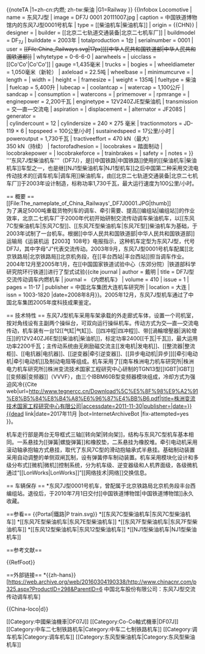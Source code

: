 {{noteTA
|1=zh-cn:内燃; zh-tw:柴油
|G1=Railway
}}
{{Infobox Locomotive
| name = 东风7J型
| image  = DF7J 0001 20111007.jpg
| caption = 中国铁道博物馆内的东风7J型0001号机车
| type = [[柴油机车|柴油机车]]
| origin = {{CHN}}
| designer = 
| builder = [[北京二七轨道交通装备|北京二七机车厂]]
| buildmodel = DF<sub>7J</sub>
| builddate = 2003年
| totalproduction  = 1台
| serialnumber = 0001
| user = <s>[[File:China_Railways.svg|17px]][[中华人民共和国铁道部|中华人民共和国铁道部]]</s>
| whytetype = 0-6-6-0
| aarwheels = 
| uicclass = [[Co'Co'|Co'Co']]
| gauge =1,435毫米
| trucks = 
| bogies = 
| wheeldiameter = 1,050毫米（新轮）
| axleload = 22.5吨
| wheelbase = 
| minimumcurve = 
| length = 
| width = 
| height = 
| framesize = 
| weight = 135吨
| fueltype = 柴油
| fuelcap = 5,400升
| lubecap = 
| coolantcap = 
| watercap = 1,100公斤
| sandcap = 
| consumption = 
| watercons =
| primemover = 
| rpmrange = 
| enginepower = 2,200千瓦
| enginetype = 12V240ZJE型柴油机
| transmission = 交—直—交流电
| aspiration = 
| displacement = 
| alternator = JF208S
| generator =  
| cylindercount = 12
| cylindersize = 240 × 275 毫米
| tractionmotors = JD-119 × 6
| topspeed = 100公里/小时
| sustainedspeed = 17公里/小时
| poweroutput = 1,730千瓦
| tractiveeffort = 470 kN（最大）<br />350 kN（持续）
| factorofadhesion = 
| locobrakes = 踏面制动
| locobrakepower = 
| locobrakeforce = 
| trainbrakes = 
| safety = 
| notes =
}}
'''东风7J型柴油机车'''（DF7J），是[[中国铁路|中国铁路]]使用的[[柴油机车|柴油机车]]车型之一，也是继[[NJ1型柴油机车|NJ1型机车]]之后中国第二种采用交流电传动技术的[[调车机车|调车用]]柴油机车，由[[北京二七轨道交通装备|北京二七机车厂]]于2003年设计制造，标称功率1,730千瓦，最大运行速度为100公里/小时。

== 概要 ==
[[File:The_nameplate_of_China_Railways'_DF7J0001.JPG|thumb]]<br />
为了满足5000吨重载货物列车的调车、牵引需要、提高[[编组站|编组站]]的作业效率，北京二七机车厂于2000年代初开始研制交流传动调车柴油机车，以[[东风7C型柴油机车|东风7C型]]、[[东风7E型柴油机车|东风7E型]]柴油机车为基础，于2003年试制了一台机车。根据[[中华人民共和国铁道部|中华人民共和国铁道部]]运输局《运装机运【2003】108号》电报指示，这种机车定型为东风7J型，代号DF7J，其中字母“J”代表交流传动。2003年9月，东风7J型0001号机车配属[[北京铁路局|北京铁路局]]北京机务段，在[[丰台西站|丰台西站]]担当调车作业。2004年12月至2005年1月，在[[中国国家铁道试验中心（东郊分院）|铁道部科学研究院环行铁道]]进行了型式试验<ref name=nrjc200404>{{cite journal | author = 戴明 | title = DF7J型交流传动调车内燃机车 | journal = 《内燃机车》 | volume = 410 | issue = 1 | pages = 11-17 | publisher = 中国北车集团大连机车研究所 | location = 大连 | issn = 1003-1820  |date=2008年8月}}</ref>。2005年12月，东风7J型机车通过了中国北车集团2005年度科技成果鉴定。

== 技术特性 ==
东风7J型机车采用车架承载的外走廊式车体，设置一个司机室，按对角线设有主副两个操纵台，可双向运行操纵机车。传动方式为交—直—交流电传动，机车装有一台12[[气缸|气缸]]、[[四冲程|四冲程]]、带[[渦輪增壓器|涡轮增压]]的12V240ZJ6E型[[柴油机|柴油机]]，标定功率2400[[千瓦|千瓦]]，最大运用功率2200千瓦；主传动系统由无刷励磁交流主[[发电机|发电机]]、[[整流器|整流柜]]、[[电抗器|电抗器]]、[[逆变器|牵引逆变器]]、[[异步电动机|异步]][[牵引电动机|牵引电动机]]及制动电阻等组成<ref name=nrjc200404 />。机车采用了[[南车株洲电力机车研究所|株洲电力机车研究所]]株洲变流技术国家工程研究中心研制的TGN13型[[IGBT|IGBT]][[变频器|变频器]]（VVVF），由三个IBBM60B型变频器模块组成，冷却方式为强迫风冷<ref>{{Cite web|url=http://www.tegnercc.cn/Download%5C%E5%8F%98%E9%A2%91%E8%B5%84%E8%B4%A8%E6%96%87%E4%BB%B6.pdf|title=株洲变流技术国家工程研究中心有限公司|accessdate=2011-11-30|publisher=|date=}}{{dead link|date=2017年11月 |bot=InternetArchiveBot |fix-attempted=yes }}</ref>。

机车走行部是两台无导框式三轴[[转向架|转向架]]，结构与东风7C型机车基本相同。一系悬挂为[[弹簧|螺旋弹簧]]和橡胶垫，二系悬挂为橡胶堆。牵引电动机采用滚动轴承抱轴方式悬挂，取代了东风7C型的滑动抱轴承式半悬挂。基础制动装置采用自动调整的单侧双闸瓦制，设有弹簧停车制动装置。机车采用模块化设计和多级分布式[[微机|微机]]控制系统，分为机车级、逆变器级和人机界面级，各级微机通过“[[LonWorks|LonWorks]]”[[网络技术|网络]]交换信息。

== 车辆保存 ==
*东风7J型0001号机车，曾配属于北京铁路局北京机务段丰台西编组站。退役后，于2010年7月1日交付[[中国铁道博物馆|中国铁道博物馆]]永久收藏。

==参看==
{{Portal|鐵路|P train.svg}}
*[[东风7C型柴油机车|东风7C型柴油机车]]
*[[东风7E型柴油机车|东风7E型柴油机车]]
*[[东风7F型柴油机车|东风7F型柴油机车]]
*[[东风12型柴油机车|东风12型柴油机车]]
*[[NJ1型柴油机车|NJ1型柴油机车]]

==参考文献==
<div class="references-small">
{{RefFoot}}
<references />
</div>

==外部链接==
*{{zh-hans}}[https://web.archive.org/web/20160304190338/http://www.chinacnr.com/p325.aspx?ProductID=298&ParentID=6 中国北车股份有限公司：东风7J型交流传动调车机车]

{{China-loco|d}}

[[Category:中國柴油機車|DF07J]]
[[Category:Co-Co軸式機車|DF07J]]
[[Category:中车二七制铁路机车|Category:中车二七制铁路机车]]
[[Category:调车机车|Category:调车机车]]
[[Category:东风型柴油机车|Category:东风型柴油机车]]